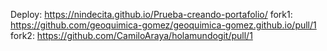 
Deploy: https://nindecita.github.io/Prueba-creando-portafolio/
fork1: https://github.com/geoquimica-gomez/geoquimica-gomez.github.io/pull/1
fork2: https://github.com/CamiloAraya/holamundogit/pull/1
